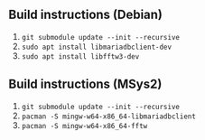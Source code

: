## Build instructions (Debian)

1. `git submodule update --init --recursive`
1. `sudo apt install libmariadbclient-dev`
1. `sudo apt install libfftw3-dev`

## Build instructions (MSys2)

1. `git submodule update --init --recursive`
1. `pacman -S mingw-w64-x86_64-libmariadbclient`
1. `pacman -S mingw-w64-x86_64-fftw`